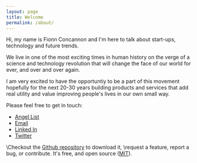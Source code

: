 ```yaml
---
layout: page
title: Welcome
permalink: /about/
---
```


Hi, my name is Fionn Concannon and I'm here to talk about start-ups, technology and future trends. 

We live in one of the most exciting times in human history on the verge of a science and technology revolution that will change the face of our world for ever, and over and over again. 

I am very excited to have the opportuntiy to be a part of this movement hopefully for the next 20-30 years building products and services that add real utility and value improving people's lives in our own small way.

Please feel free to get in touch:

* [Angel List](https://angel.co/fionn-concannon)
* [Email](fionn@oceanlabs.co)
* [Linked In](https://uk.linkedin.com/pub/fionn-concannon)
* [Twitter](https://twitter.com/FionnConcannon)

\Checkout the [Github repository](https://github.com/johnotander/pixyll) to download it,
\request a feature, report a bug, or contribute. It's free, and open source
\([MIT](http://opensource.org/licenses/MIT)).
